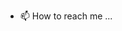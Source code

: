 - 📫 How to reach me ...
<!---
morgan-g77/morgan-g77 is a ✨ special ✨ repository because its `README.md` (this file) appears on your GitHub profile.
You can click the Preview link to take a look at your changes.
--->
